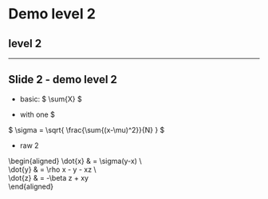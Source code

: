 # Demo level 2
## level 2

---

## Slide 2 - demo level 2

* basic: $ \sum{X} $

* with one $

$ \sigma = \sqrt{ \frac{\sum{(x-\mu)^2}}{N} } $

* raw 2

\begin{aligned}
\dot{x} &amp; = \sigma(y-x) \\    
\dot{y} &amp; = \rho x - y - xz \\    
\dot{z} &amp; = -\beta z + xy    
\end{aligned}
